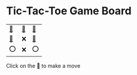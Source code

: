 # Tic-Tac-Toe Game Board
|   |   |   |
|---|---|---|
|[🔎](OXEEXEOXO.md) |[🔎](EOXEXEOXO.md) |[🔎](EXOEXEOXO.md) |
|[🔎](EXEOXEOXO.md) |❌ |[🔎](EXEEXOOXO.md) |
|⭕ |❌ |⭕ |

Click on the 🔎 to make a move